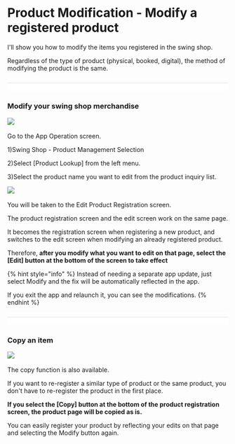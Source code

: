 # Product Modification - Modify a registered product

I'll show you how to modify the items you registered in the swing shop.

Regardless of the type of product (physical, booked, digital), the method of modifying the product is the same.

![](<../../.gitbook/assets/구분선 (1) (1) (1).PNG>)

###  Modify your swing shop merchandise

![](https://wp.swing2app.co.kr/wp-content/uploads/2022/07/%EC%83%81%ED%92%88%EC%88%98%EC%A0%951.png)

Go to the App Operation screen.

1\)Swing Shop - Product Management Selection

2\)Select \[Product Lookup] from the left menu.

3\)Select the product name you want to edit from the product inquiry list.



![](https://wp.swing2app.co.kr/wp-content/uploads/2022/07/%EC%83%81%ED%92%88%EC%88%98%EC%A0%952.png)

You will be taken to the Edit Product Registration screen.

The product registration screen and the edit screen work on the same page.

It becomes the registration screen when registering a new product, and switches to the edit screen when modifying an already registered product.

Therefore, **after you modify what you want to edit on that page, select the \[Edit] button at the bottom of the screen to take effect**

{% hint style="info" %}
Instead of needing a separate app update, just select Modify and the fix will be automatically reflected in the app.

If you exit the app and relaunch it, you can see the modifications.
{% endhint %}

![](<../../.gitbook/assets/구분선 (1) (1) (1).PNG>)

###  Copy an item

![](https://wp.swing2app.co.kr/wp-content/uploads/2022/07/%EC%83%81%ED%92%88%EC%88%98%EC%A0%953.png)

The copy function is also available.

If you want to re-register a similar type of product or the same product, you don't have to re-register the product in the first place.

**If you select the \[Copy] button at the bottom of the product registration screen, the product page will be copied as is.**

You can easily register your product by reflecting your edits on that page and selecting the Modify button again.





